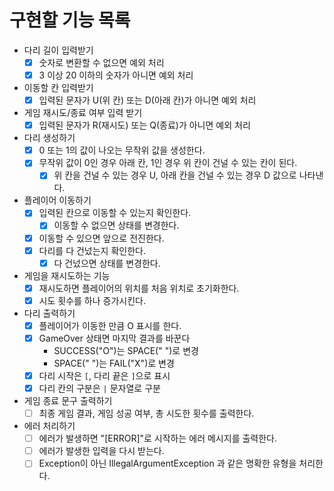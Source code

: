 # 구현할 기능 목록

- 다리 길이 입력받기
    - [x] 숫자로 변환할 수 없으면 예외 처리
    - [x] 3 이상 20 이하의 숫자가 아니면 예외 처리
- 이동할 칸 입력받기
    - [x] 입력된 문자가 U(위 칸) 또는 D(아래 칸)가 아니면 예외 처리
- 게임 재시도/종료 여부 입력 받기
    - [x] 입력된 문자가 R(재시도) 또는 Q(종료)가 아니면 예외 처리
- 다리 생성하기
    - [x] 0 또는 1의 값이 나오는 무작위 값을 생성한다.
    - [x] 무작위 값이 0인 경우 아래 칸, 1인 경우 위 칸이 건널 수 있는 칸이 된다.
        - [x] 위 칸을 건널 수 있는 경우 U, 아래 칸을 건널 수 있는 경우 D 값으로 나타낸다.
- 플레이어 이동하기
    - [x] 입력된 칸으로 이동할 수 있는지 확인한다.
        - [x] 이동할 수 없으면 상태를 변경한다.
    - [x] 이동할 수 있으면 앞으로 전진한다.
    - [x] 다리를 다 건넜는지 확인한다.
        - [x] 다 건넜으면 상태를 변경한다.
- 게임을 재시도하는 기능
    - [x] 재시도하면 플레이어의 위치를 처음 위치로 초기화한다.
    - [x] 시도 횟수를 하나 증가시킨다.
- 다리 출력하기
    - [x] 플레이어가 이동한 만큼 O 표시를 한다.
    - [x] GameOver 상태면 마지막 결과를 바꾼다
        - SUCCESS("O")는 SPACE(" ")로 변경
        - SPACE(" ")는 FAIL("X")로 변경
    - [x] 다리 시작은 `[`, 다리 끝은 `]`으로 표시
    - [x] 다리 칸의 구분은 ` | ` 문자열로 구분
- 게임 종료 문구 출력하기
    - [ ] 최종 게임 결과, 게임 성공 여부, 총 시도한 횟수를 출력한다.
- 에러 처리하기
    - [ ] 에러가 발생하면 "[ERROR]"로 시작하는 에러 메시지를 출력한다.
    - [ ] 에러가 발생한 입력을 다시 받는다.
    - [ ] Exception이 아닌 IllegalArgumentException 과 같은 명확한 유형을 처리한다.
